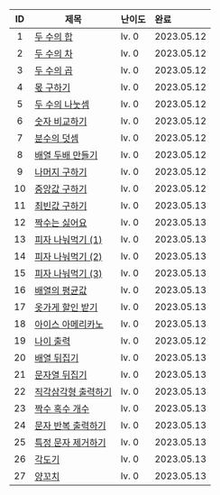 
| ID | 제목 | 난이도 | 완료 |
|:--: |-----|:------|:-----|
|1 |[두 수의 합][#1]| lv. 0 | 2023.05.12 |
|2 |[두 수의 차][#2]| lv. 0 | 2023.05.12 |
|3 |[두 수의 곱][#3]| lv. 0 | 2023.05.12 |
|4 |[몫 구하기][#4]| lv. 0 | 2023.05.12 |
|5 |[두 수의 나눗셈][#5]| lv. 0 | 2023.05.12 |
|6 |[숫자 비교하기][#6]| lv. 0 | 2023.05.12 |
|7 |[분수의 덧셈][#7]| lv. 0 | 2023.05.12 |
|8 |[배열 두배 만들기][#8]| lv. 0 | 2023.05.12 |
|9 |[나머지 구하기][#9]| lv. 0 | 2023.05.12 |
|10 |[중앙값 구하기][#10]| lv. 0 | 2023.05.12 |
|11 |[최빈값 구하기][#11]| lv. 0 | 2023.05.13 |
|12 |[짝수는 싫어요][#12]| lv. 0 | 2023.05.13 |
|13 |[피자 나눠먹기 (1)][#13]| lv. 0 | 2023.05.13 |
|14 |[피자 나눠먹기 (2)][#14]| lv. 0 | 2023.05.13 |
|15 |[피자 나눠먹기 (3)][#15]| lv. 0 | 2023.05.13 |
|16 |[배열의 평균값][#16]| lv. 0 | 2023.05.13 |
|17 |[옷가게 할인 받기][#17]| lv. 0 | 2023.05.13 |
|18 |[아이스 아메리카노][#18]| lv. 0 | 2023.05.13 |
|19 |[나이 출력][#19]| lv. 0 | 2023.05.12 |
|20 |[배열 뒤집기][#20]| lv. 0 | 2023.05.13 |
|21 |[문자열 뒤집기][#21]| lv. 0 | 2023.05.13 |
|22 |[직각삼각형 출력하기][#22]| lv. 0 | 2023.05.13 |
|23 |[짝수 혹수 개수][#23]| lv. 0 | 2023.05.13 |
|24 | [문자 반복 출력하기][#24]| lv. 0 | 2023.05.13 |
|25 | [특정 문자 제거하기][#25]| lv. 0 | 2023.05.13 |
|26 | [각도기][#26]| lv. 0 | 2023.05.13 |
|27 | [양꼬치][#27]| lv. 0 | 2023.05.13 |

[#1]: https://school.programmers.co.kr/learn/courses/30/lessons/120802
[#2]: https://school.programmers.co.kr/learn/courses/30/lessons/120803
[#3]: https://school.programmers.co.kr/learn/courses/30/lessons/120804
[#4]: https://school.programmers.co.kr/learn/courses/30/lessons/120805
[#5]: https://school.programmers.co.kr/learn/courses/30/lessons/120806
[#6]: https://school.programmers.co.kr/learn/courses/30/lessons/120807
[#7]: https://school.programmers.co.kr/learn/courses/30/lessons/120808
[#8]: https://school.programmers.co.kr/learn/courses/30/lessons/120809
[#9]: https://school.programmers.co.kr/learn/courses/30/lessons/120810
[#10]: https://school.programmers.co.kr/learn/courses/30/lessons/120811
[#11]: https://school.programmers.co.kr/learn/courses/30/lessons/120812
[#12]: https://school.programmers.co.kr/learn/courses/30/lessons/120813
[#13]: https://school.programmers.co.kr/learn/courses/30/lessons/120814
[#14]: https://school.programmers.co.kr/learn/courses/30/lessons/120815
[#15]: https://school.programmers.co.kr/learn/courses/30/lessons/120816
[#16]: https://school.programmers.co.kr/learn/courses/30/lessons/120817
[#17]: https://school.programmers.co.kr/learn/courses/30/lessons/120818
[#18]: https://school.programmers.co.kr/learn/courses/30/lessons/120819
[#19]: https://school.programmers.co.kr/learn/courses/30/lessons/120820
[#20]: https://school.programmers.co.kr/learn/courses/30/lessons/120821
[#21]: https://school.programmers.co.kr/learn/courses/30/lessons/120822
[#22]: https://school.programmers.co.kr/learn/courses/30/lessons/120823
[#23]: https://school.programmers.co.kr/learn/courses/30/lessons/120824
[#24]: https://school.programmers.co.kr/learn/courses/30/lessons/120825
[#25]: https://school.programmers.co.kr/learn/courses/30/lessons/120826
[#26]: https://school.programmers.co.kr/learn/courses/30/lessons/120829
[#27]: https://school.programmers.co.kr/learn/courses/30/lessons/120830
